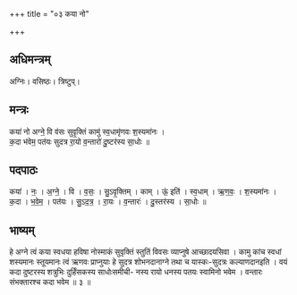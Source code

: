 +++
title = "०३ कया नो"

+++
## अधिमन्त्रम्
अग्निः। वसिष्ठः। त्रिष्टुप्।

## मन्त्रः
कया॑ नो अग्ने॒ वि व॑सः सुवृ॒क्तिं कामु॑ स्व॒धामृ॑णवः श॒स्यमा॑नः ।  
क॒दा भ॑वेम॒ पत॑यः सुदत्र रा॒यो व॒न्तारो॑ दु॒ष्टर॑स्य सा॒धोः ॥

## पदपाठः
कया॑ । नः॒ । अ॒ग्ने॒ । वि । व॒सः॒ । सु॒ऽवृ॒क्तिम् । काम् । ऊं॒ इति॑ । स्व॒धाम् । ऋ॒ण॒वः॒ । श॒स्यमा॑नः ।  
क॒दा । भ॒वे॒म॒ । पत॑यः । सु॒ऽद॒त्र॒ । रा॒यः । व॒न्तारः॑ । दु॒स्तर॑स्य । सा॒धोः ॥

## भाष्यम्
हे अग्ने त्वं कया स्वधया हविषा नोस्माकं सुवृक्तिं स्तुतिं विवसः व्याप्नुषे आच्छादयसिवा । कामु कांच स्वधां शस्यमानः स्तूयमानः त्वं ऋणवः प्राप्नुयाः हे सुदत्र शोभनदानाग्ने तथा च यास्कः-सुदत्रः कल्याणदानइति । वयं कदा दुष्टरस्य शत्रुभिः दुर्हिंसकस्य साधोःसमीची- नस्य रायो धनस्य पतयः स्वामिनो भवेम । वन्तारः संभक्तारश्च कदा भवेम ॥ ३ ॥
